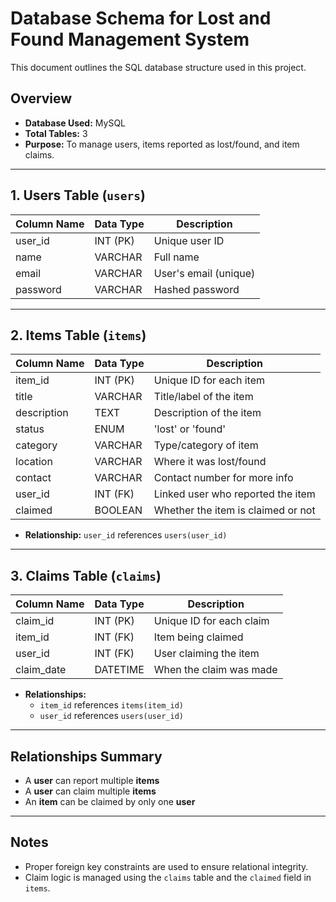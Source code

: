 # Database Schema for Lost and Found Management System

This document outlines the SQL database structure used in this project.

## Overview

- **Database Used:** MySQL
- **Total Tables:** 3
- **Purpose:** To manage users, items reported as lost/found, and item claims.

---

## 1. Users Table (`users`)

| Column Name | Data Type | Description           |
|-------------|-----------|-----------------------|
| user_id     | INT (PK)  | Unique user ID        |
| name        | VARCHAR   | Full name             |
| email       | VARCHAR   | User's email (unique) |
| password    | VARCHAR   | Hashed password       |

---

## 2. Items Table (`items`)

| Column Name | Data Type | Description                          |
|-------------|-----------|--------------------------------------|
| item_id     | INT (PK)  | Unique ID for each item              |
| title       | VARCHAR   | Title/label of the item              |
| description | TEXT      | Description of the item              |
| status      | ENUM      | 'lost' or 'found'                    |
| category    | VARCHAR   | Type/category of item                |
| location    | VARCHAR   | Where it was lost/found             |
| contact     | VARCHAR   | Contact number for more info         |
| user_id     | INT (FK)  | Linked user who reported the item    |
| claimed     | BOOLEAN   | Whether the item is claimed or not   |

- **Relationship:** `user_id` references `users(user_id)`

---

## 3. Claims Table (`claims`)

| Column Name | Data Type | Description                          |
|-------------|-----------|--------------------------------------|
| claim_id    | INT (PK)  | Unique ID for each claim             |
| item_id     | INT (FK)  | Item being claimed                   |
| user_id     | INT (FK)  | User claiming the item               |
| claim_date  | DATETIME  | When the claim was made              |

- **Relationships:**
  - `item_id` references `items(item_id)`
  - `user_id` references `users(user_id)`

---

## Relationships Summary

- A **user** can report multiple **items**
- A **user** can claim multiple **items**
- An **item** can be claimed by only one **user**

---

## Notes

- Proper foreign key constraints are used to ensure relational integrity.
- Claim logic is managed using the `claims` table and the `claimed` field in `items`.

